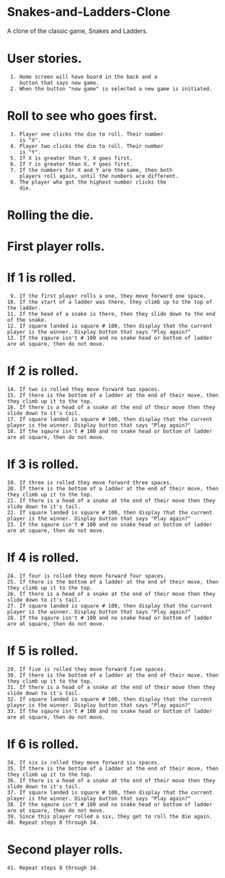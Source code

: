 # Snakes-and-Ladders-Clone
A clone of the classic game, Snakes and Ladders. 

# User stories.

	 1. Home screen will have board in the back and a
	    button that says new game. 
	 2. When the button "new game" is selected a new game is initiated.

# Roll to see who goes first.  
	 3. Player one clicks the die to roll. Their number
	    is "X".
	 4. Player two clicks the die to roll. Their number
	    is "Y".
	 5. If X is greater than Y, X goes first. 
	 6. If Y is greater than X, Y goes first. 
	 7. If the numbers for X and Y are the same, then both
	    players roll again, until the numbers are different.
	 8. The player who got the highest number clicks the
	    die.


# Rolling the die. 

# First player rolls.

# If 1 is rolled.
	 9. If the first player rolls a one, they move forward one space. 
	10. If the start of a ladder was there, they climb up to the top of the ladder.
	11. If the head of a snake is there, then they slide down to the end of the snake.
	12. If square landed is square # 100, then display that the current player is the winner. Display button that says "Play again?"
	13. If the sqaure isn't # 100 and no snake head or bottom of ladder are at square, then do not move. 

# If 2 is rolled.
	14. If two is rolled they move forward two spaces.
	15. If there is the bottom of a ladder at the end of their move, then they climb up it to the top.
	16. If there is a head of a snake at the end of their move then they slide down to it's tail. 
	17. If square landed is square # 100, then display that the current player is the winner. Display button that says "Play again?"
	18. If the sqaure isn't # 100 and no snake head or bottom of ladder are at square, then do not move.

# If 3 is rolled.
	19. If three is rolled they move forward three spaces.
	20. If there is the bottom of a ladder at the end of their move, then they climb up it to the top.
	21. If there is a head of a snake at the end of their move then they slide down to it's tail. 
	22. If square landed is square # 100, then display that the current player is the winner. Display button that says "Play again?"
	23. If the sqaure isn't # 100 and no snake head or bottom of ladder are at square, then do not move.

# If 4 is rolled.
	24. If four is rolled they move forward four spaces.
	25. If there is the bottom of a ladder at the end of their move, then they climb up it to the top.
	26. If there is a head of a snake at the end of their move then they slide down to it's tail. 
	27. If square landed is square # 100, then display that the current player is the winner. Display button that says "Play again?"
	28. If the sqaure isn't # 100 and no snake head or bottom of ladder are at square, then do not move. 

# If 5 is rolled.
	29. If five is rolled they move forward five spaces.
	30. If there is the bottom of a ladder at the end of their move, then they climb up it to the top.
	31. If there is a head of a snake at the end of their move then they slide down to it's tail. 
	32. If square landed is square # 100, then display that the current player is the winner. Display button that says "Play again?"
	33. If the sqaure isn't # 100 and no snake head or bottom of ladder are at square, then do not move.

# If 6 is rolled.
	34. If six is rolled they move forward six spaces.
	35. If there is the bottom of a ladder at the end of their move, then they climb up it to the top.
	36. If there is a head of a snake at the end of their move then they slide down to it's tail. 
	37. If square landed is square # 100, then display that the current player is the winner. Display button that says "Play again?"
	38. If the sqaure isn't # 100 and no snake head or bottom of ladder are at square, then do not move. 
	39. Since this player rolled a six, they get to roll the die again.  
	40. Repeat steps 8 through 34. 

# Second player rolls. 
	41. Repeat steps 8 through 34. 

